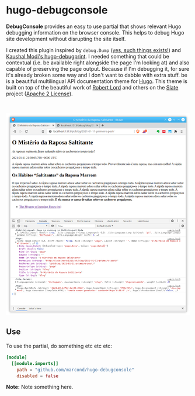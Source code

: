 # hugo-debugconsole

**DebugConsole** provides an easy to use partial that shows relevant Hugo debugging information on the browser console. This helps to debug Hugo site development without disrupting the site itself.

I created this plugin inspired by `debug.Dump` ([yes, such things exists!](https://github.com/gohugoio/hugoDocs/issues/1220)) and [Kaushal Modi's hugo-debugprint](https://github.com/kaushalmodi/hugo-debugprint). I needed something that could be contextual (i.e. be available right alongside the page I'm looking at) and also capable of preserving the page output. Because if I'm debugging it, for sure it's already broken some way and I don't want to dabble with extra stuff.  be is a beautiful multilingual API documentation theme for [Hugo](http://gohugo.io/). This theme is built on top of the beautiful work of [Robert Lord](https://github.com/lord) and others on the [Slate](https://github.com/slatedocs/slate) project ([Apache 2 License](https://github.com/slatedocs/slate/blob/master/LICENSE)).

<br/>

![Screenshot DebugConsole](https://raw.githubusercontent.com/marcond/hugo-debugconsole/master/images/screenshot.png)

## Use

To use the partial, do something etc etc etc:

```toml
[module]
  [[module.imports]]
    path = "github.com/marcond/hugo-debugconsole"
    disabled = false
```

**Note:** Note something here.

